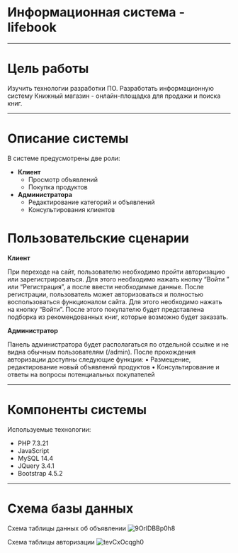 # **Информационная система - lifebook**
--------------------------

# **Цель работы**
Изучить технологии разработки ПО. Разработать информационную систему Книжный магазин - онлайн-площадка для продажи и поиска книг.

-------------------------
# **Описание системы**
В системе предусмотрены две роли:
* **Клиент** 
    * Просмотр объявлений 
    * Покупка продуктов
* **Администратора** 
    * Редактирование категорий и объявлений
    * Консультирования клиентов

# **Пользовательские сценарии**

**Клиент**

При переходе на сайт, пользователю необходимо пройти авторизацию или зарегистрироваться. Для этого необходимо нажать кнопку “Войти ” или “Регистрация”, а после ввести необходимые данные. После регистрации, пользователь может авторизоваться и полностью воспользоваться функционалом сайта. Для этого необходимо нажать на кнопку “Войти”. После этого покупателю будет представлена подборка из рекомендованных книг, которые возможно будет заказать.

**Администратор**

Панель администратора будет располагаться по отдельной ссылке и не видна обычным пользователям (/admin). После прохождения авторизации доступны следующие функции:
•	Размещение, редактирование новый объявлений продуктов
•	Консультирование и ответы на вопросы потенциальных покупателей


-------------------
# **Компоненты системы**
Используемые технологии:
* PHP 7.3.21
* JavaScript
* MySQL 14.4
* JQuery 3.4.1
* Bootstrap 4.5.2

--------
# **Схема базы данных**
Схема таблицы данных об объявлении
![9OrlDBBp0h8](https://user-images.githubusercontent.com/76684100/147377506-a043eddd-f139-44d4-bfb2-2d49fa07d3b5.jpg)

Схема таблицы авторизации
![tevCxOcqgh0](https://user-images.githubusercontent.com/76684100/147377508-ed06b4af-911b-41fb-a95b-950cf0f6ded6.jpg)
